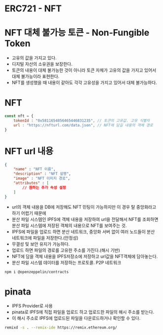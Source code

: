 # ERC721 - NFT

# NFT 대체 불가능 토큰 - Non-Fungible Token
- 고유의 값을 가지고 있다.
- 디지털 자산의 소유권을 보장한다.
- 토큰의 내용이 대체 불가능한 것이 아니라 토큰 자체가 고유의 값을 가지고 있어서 대체 불가능이라 표현한다.
- NFT를 생성했을 때 내용이 같아도 각각 고유성을 가지고 있어서 대체 불가능하다.

# NFT
```javascript
const nft = {
    tokenId : "0x5811654856465446831235", // 토큰의 고유값. 고유 식별자
    url : "https://nfturl.com/data.json", // NFT에 담길 내용의 객체 경로
}
```

# NFT url 내용
```json
{
    "name" : "NFT 이름",
    "description" : "NFT 설명",
    "image" : "NFT 이미지 경로",
    "attributes" : [
        // 원하는 추가 속성 설정
    ]
}
```

- url의 객체 내용을 DB에 저장해도 NFT 민팅이 가능하지만 이 경우 탈 중앙화라고 하기 어렵기 때문에
- 분산 파일 시스템인 IPFS에 객체 내용을 저장하여 url을 전달해서 NFT를 조회하면 분산 파일 시스템에 저장된 객체의 내용으로 NFT를 보여주는 것.
- IPFS에 파일을 업로드 하면 분산 네트워크, 중앙화 서버 없이 여러 노드들이 분산 네트워크에 파일을 저장한다.(안정성)
- 무결성 및 보안 유지가 가능하다.
- 업로드 하면 파일의 경로를 고유한 주소를 가진다.(해시 기반)
- NFT에 담을 객체 내용을 IPFS저장소에 저장하고 url값을 NFT객체에 담아놓는다.
- 분산 파일 시스템 데이터를 저장하는 프로토콜. P2P 네트워크

```sh
npm i @openzeppelin/contracts
```

# pinata
- IPFS Provider로 사용
- pinata로 IPFS에 직접 파일을 업로드 하고 업로드한 파일의 해시 주소를 받는다.
- 이 해시 주소로 IPFS에 업로드된 파일을 다운로드하거나 확인할 수 있다.

```sh
remixd -s . --remix-ide https://remix.ethereum.org/
```